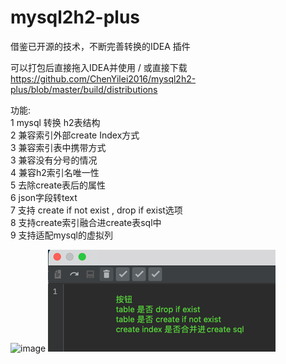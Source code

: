 # mysql2h2-plus
借鉴已开源的技术，不断完善转换的IDEA 插件

可以打包后直接拖入IDEA并使用 / 或直接下载 https://github.com/ChenYilei2016/mysql2h2-plus/blob/master/build/distributions

功能:  
1 mysql 转换 h2表结构  
2 兼容索引外部create Index方式  
3 兼容索引表中携带方式  
3 兼容没有分号的情况  
4 兼容h2索引名唯一性  
5 去除create表后的属性  
6 json字段转text  
7 支持 create if not exist , drop if exist选项  
8 支持create索引融合进create表sql中  
9 支持适配mysql的虚拟列  

![image](https://user-images.githubusercontent.com/31011150/190112719-871a14fc-82fc-45fe-a21d-5a4e6a1f0365.png)
![img.png](img.png)